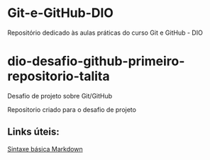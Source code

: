 # Git-e-GitHub-DIO
Repositório dedicado às aulas práticas do curso Git e GitHub - DIO

# dio-desafio-github-primeiro-repositorio-talita
Desafio de projeto sobre Git/GitHub

Repositorio criado para o desafio de projeto

## Links úteis:
[Sintaxe básica Markdown](https://www.markdownguide.org/basic-syntax/)
